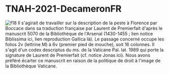 # TNAH-2021-DecameronFR
![f18](https://gallica.bnf.fr/iiif/ark:/12148/btv1b7100018t/f18/707,1708,1457,822/max/0/default.jpg)
Il s'agirait de travailler sur la description de la peste à Florence par Boccace dans sa traduction française par Laurent de Premierfait d'après le manuscrit 5070 de la Bibliothèque de l'Arsenal (1430-1455 ; lien notice Biblissima ici, lien reproduction Gallica là).
Le passage concerné occupe les folios 2v (lettrine M) à 6v (premier pied de mouche), soit 16 colonnes.
Il s'agit d'un codex descriptus du ms. de la Vaticane Pal. lat. 1989 qui porte la signature de Laurent de Premierfait (cf. notice Jonas ici). Nous avons préféré écarter ce manuscrit en raison de la politique de droit à l'image de la Bibliothèque Vaticane.